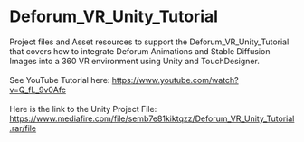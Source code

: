 # Deforum_VR_Unity_Tutorial
Project files and Asset resources to support the Deforum_VR_Unity_Tutorial that covers how to integrate Deforum Animations and Stable Diffusion Images into a 360 VR environment using Unity and TouchDesigner. 
<br><br>See YouTube Tutorial here: https://www.youtube.com/watch?v=Q_fL_9v0Afc
<br><br>Here is the link to the Unity Project File:  https://www.mediafire.com/file/semb7e81kiktqzz/Deforum_VR_Unity_Tutorial.rar/file
